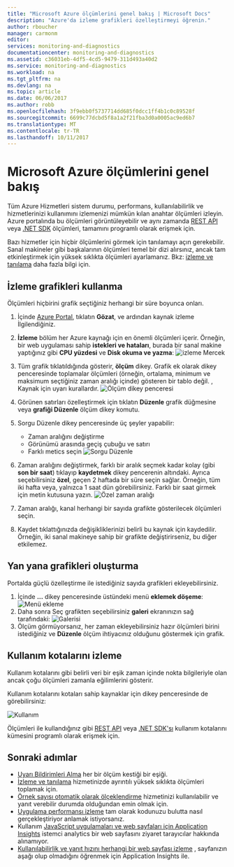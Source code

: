 ```yaml
---
title: "Microsoft Azure ölçümlerini genel bakış | Microsoft Docs"
description: "Azure'da izleme grafikleri özelleştirmeyi öğrenin."
author: rboucher
manager: carmonm
editor: 
services: monitoring-and-diagnostics
documentationcenter: monitoring-and-diagnostics
ms.assetid: c36031eb-4df5-4cd5-9479-311d493a40d2
ms.service: monitoring-and-diagnostics
ms.workload: na
ms.tgt_pltfrm: na
ms.devlang: na
ms.topic: article
ms.date: 06/06/2017
ms.author: robb
ms.openlocfilehash: 3f9ebb0f5737714dd685f0dcc1ff4b1c0c89528f
ms.sourcegitcommit: 6699c77dcbd5f8a1a2f21fba3d0a0005ac9ed6b7
ms.translationtype: MT
ms.contentlocale: tr-TR
ms.lasthandoff: 10/11/2017
---
```

# <a name="overview-of-metrics-in-microsoft-azure"></a>Microsoft Azure ölçümlerini genel bakış
Tüm Azure Hizmetleri sistem durumu, performans, kullanılabilirlik ve hizmetlerinizi kullanımını izlemenizi mümkün kılan anahtar ölçümleri izleyin. Azure portalında bu ölçümleri görüntüleyebilir ve aynı zamanda [REST API](https://msdn.microsoft.com/library/azure/dn931930.aspx) veya [.NET SDK](http://www.nuget.org/packages/Microsoft.Azure.Management.Monitor) ölçümleri, tamamını programlı olarak erişmek için.

Bazı hizmetler için hiçbir ölçümlerini görmek için tanılamayı açın gerekebilir. Sanal makineler gibi başkalarının ölçümleri temel bir dizi alırsınız, ancak tam etkinleştirmek için yüksek sıklıkta ölçümleri ayarlamanız. Bkz: [izleme ve tanılama](insights-how-to-use-diagnostics.md) daha fazla bilgi için.

## <a name="using-monitoring-charts"></a>İzleme grafikleri kullanma
Ölçümleri hiçbirini grafik seçtiğiniz herhangi bir süre boyunca onları.

1. İçinde [Azure Portal](https://portal.azure.com/), tıklatın **Gözat**, ve ardından kaynak izleme İlgilendiğiniz.
2. **İzleme** bölüm her Azure kaynağı için en önemli ölçümleri içerir. Örneğin, bir web uygulaması sahip **istekleri ve hataları**, burada bir sanal makine yaptığınız gibi **CPU yüzdesi** ve **Disk okuma ve yazma**: ![izleme Mercek](./media/insights-how-to-customize-monitoring/Insights_MonitoringChart.png)
3. Tüm grafik tıklatıldığında gösterir, **ölçüm** dikey. Grafik ek olarak dikey penceresinde toplamalar ölçümleri (örneğin, ortalama, minimum ve maksimum seçtiğiniz zaman aralığı içinde) gösteren bir tablo değil. , Kaynak için uyarı kurallardır.
    ![Ölçüm dikey penceresi](./media/insights-how-to-customize-monitoring/Insights_MetricBlade.png)
4. Görünen satırları özelleştirmek için tıklatın **Düzenle** grafik düğmesine veya **grafiği Düzenle** ölçüm dikey komutu.
5. Sorgu Düzenle dikey penceresinde üç şeyler yapabilir:
   
   * Zaman aralığını değiştirme
   * Görünümü arasında geçiş çubuğu ve satırı
   * Farklı metics seçin ![Sorgu Düzenle](./media/insights-how-to-customize-monitoring/Insights_EditQuery.png)
6. Zaman aralığını değiştirmek, farklı bir aralık seçmek kadar kolay (gibi **son bir saat**) tıklayıp **kaydetmek** dikey pencerenin altındaki. Ayrıca seçebilirsiniz **özel**, geçen 2 haftada bir süre seçin sağlar. Örneğin, tüm iki hafta veya, yalnızca 1 saat dün görebilirsiniz. Farklı bir saat girmek için metin kutusuna yazın.
    ![Özel zaman aralığı](./media/insights-how-to-customize-monitoring/Insights_CustomTime.png)
7. Zaman aralığı, kanal herhangi bir sayıda grafikte gösterilecek ölçümleri seçin.
8. Kaydet tıklattığınızda değişikliklerinizi belirli bu kaynak için kaydedilir. Örneğin, iki sanal makineye sahip bir grafikte değiştirirseniz, bu diğer etkilemez.

## <a name="creating-side-by-side-charts"></a>Yan yana grafikleri oluşturma
Portalda güçlü özelleştirme ile istediğiniz sayıda grafikleri ekleyebilirsiniz.

1. İçinde **...**  dikey penceresinde üstündeki menü **eklemek döşeme**:  
    ![Menü ekleme](./media/insights-how-to-customize-monitoring/Insights_AddMenu.png)
2. Daha sonra Seç grafikten seçebilirsiniz **galeri** ekranınızın sağ tarafındaki: ![Galerisi](./media/insights-how-to-customize-monitoring/Insights_Gallery.png)
3. Ölçüm görmüyorsanız, her zaman ekleyebilirsiniz hazır ölçümleri birini istediğiniz ve **Düzenle** ölçüm ihtiyacınız olduğunu göstermek için grafik.

## <a name="monitoring-usage-quotas"></a>Kullanım kotalarını izleme
Kullanım kotalarını gibi belirli veri bir eşik zaman içinde nokta bilgileriyle olan ancak çoğu ölçümleri zamanla eğilimlerini gösterir.

Kullanım kotalarını kotaları sahip kaynaklar için dikey penceresinde de görebilirsiniz:

![Kullanım](./media/insights-how-to-customize-monitoring/Insights_UsageChart.png)

Ölçümleri ile kullandığınız gibi [REST API](https://msdn.microsoft.com/library/azure/dn931963.aspx) veya [.NET SDK'sı](http://www.nuget.org/packages/Microsoft.Azure.Management.Monitor) kullanım kotalarını kümesini programlı olarak erişmek için.

## <a name="next-steps"></a>Sonraki adımlar
* [Uyarı Bildirimleri Alma](insights-receive-alert-notifications.md) her bir ölçüm kestiği bir eşiği.
* [İzleme ve tanılama](insights-how-to-use-diagnostics.md) hizmetinizde ayrıntılı yüksek sıklıkta ölçümleri toplamak için.
* [Örnek sayısı otomatik olarak ölçeklendirme](insights-how-to-scale.md) hizmetinizi kullanılabilir ve yanıt verebilir durumda olduğundan emin olmak için.
* [Uygulama performansı izleme](../application-insights/app-insights-azure-web-apps.md) tam olarak kodunuzu bulutta nasıl gerçekleştiriyor anlamak istiyorsanız.
* Kullanım [JavaScript uygulamaları ve web sayfaları için Application Insights](../application-insights/app-insights-web-track-usage.md) istemci analytics bir web sayfasını ziyaret tarayıcılar hakkında alınamıyor.
* [Kullanılabilirlik ve yanıt hızını herhangi bir web sayfası izleme](../application-insights/app-insights-monitor-web-app-availability.md) , sayfanızın aşağı olup olmadığını öğrenmek için Application Insights ile.


